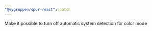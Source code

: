 ```yaml
---
"@vygruppen/spor-react": patch
---
```


Make it possible to turn off automatic system detection for color mode
